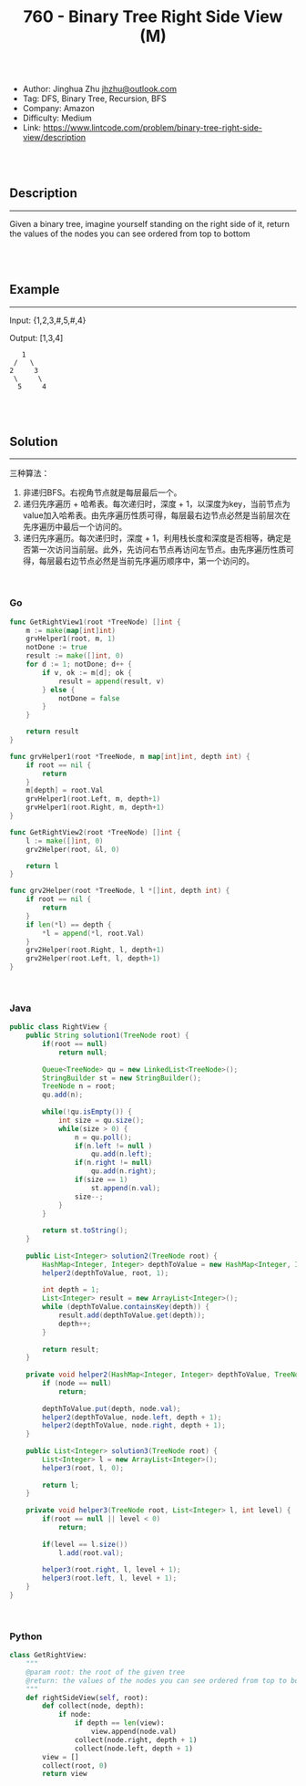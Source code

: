 # <center>760 - Binary Tree Right Side View (M)</center> 



<br></br>

* Author: Jinghua Zhu <jhzhu@outlook.com>
* Tag: DFS, Binary Tree, Recursion, BFS
* Company: Amazon
* Difficulty: Medium
* Link: https://www.lintcode.com/problem/binary-tree-right-side-view/description

<br></br>



## Description
----
Given a binary tree, imagine yourself standing on the right side of it, return the values of the nodes you can see ordered from top to bottom

<br></br>



## Example
----
Input: {1,2,3,#,5,#,4}

Output: [1,3,4]

```
   1            
 /   \
2     3         
 \     \
  5     4     
```

<br></br>



## Solution
----
三种算法：
1. 非递归BFS。右视角节点就是每层最后一个。
2. 递归先序遍历 + 哈希表。每次递归时，深度 + 1，以深度为key，当前节点为value加入哈希表。由先序遍历性质可得，每层最右边节点必然是当前层次在先序遍历中最后一个访问的。
3. 递归先序遍历。每次递归时，深度 + 1，利用栈长度和深度是否相等，确定是否第一次访问当前层。此外，先访问右节点再访问左节点。由先序遍历性质可得，每层最右边节点必然是当前先序遍历顺序中，第一个访问的。

<br>

### Go
```go
func GetRightView1(root *TreeNode) []int {
	m := make(map[int]int)
	grvHelper1(root, m, 1)
	notDone := true
	result := make([]int, 0)
	for d := 1; notDone; d++ {
		if v, ok := m[d]; ok {
			result = append(result, v)
		} else {
			notDone = false
		}
	}

	return result
}

func grvHelper1(root *TreeNode, m map[int]int, depth int) {
	if root == nil {
		return
	}
	m[depth] = root.Val
	grvHelper1(root.Left, m, depth+1)
	grvHelper1(root.Right, m, depth+1)
}
```

```go
func GetRightView2(root *TreeNode) []int {
	l := make([]int, 0)
	grv2Helper(root, &l, 0)

	return l
}

func grv2Helper(root *TreeNode, l *[]int, depth int) {
	if root == nil {
		return
	}
	if len(*l) == depth {
		*l = append(*l, root.Val)
	}
	grv2Helper(root.Right, l, depth+1)
	grv2Helper(root.Left, l, depth+1)
}
```

<br>


### Java
```java
public class RightView {
	public String solution1(TreeNode root) {
		if(root == null)
			return null;
		
		Queue<TreeNode> qu = new LinkedList<TreeNode>();
		StringBuilder st = new StringBuilder();
		TreeNode n = root;
		qu.add(n);
		
		while(!qu.isEmpty()) {
			int size = qu.size();
			while(size > 0) {
				n = qu.poll();
				if(n.left != null ) 
					qu.add(n.left);
				if(n.right != null) 
					qu.add(n.right);
				if(size == 1) 
					st.append(n.val);
				size--;
			}
		}
		
		return st.toString();
	}
    
    public List<Integer> solution2(TreeNode root) {
        HashMap<Integer, Integer> depthToValue = new HashMap<Integer, Integer>();
        helper2(depthToValue, root, 1);
        
        int depth = 1;
        List<Integer> result = new ArrayList<Integer>();
        while (depthToValue.containsKey(depth)) {
            result.add(depthToValue.get(depth));
            depth++;
        }
        
        return result;
    }
    
    private void helper2(HashMap<Integer, Integer> depthToValue, TreeNode node, int depth) {
        if (node == null)
            return;
        
        depthToValue.put(depth, node.val);
        helper2(depthToValue, node.left, depth + 1);
        helper2(depthToValue, node.right, depth + 1);
    }
	
	public List<Integer> solution3(TreeNode root) {
		List<Integer> l = new ArrayList<Integer>();
		helper3(root, l, 0);
		
		return l;
	}
	
	private void helper3(TreeNode root, List<Integer> l, int level) {
		if(root == null || level < 0) 
			return;
		
		if(level == l.size()) 
			l.add(root.val);
		
		helper3(root.right, l, level + 1);
		helper3(root.left, l, level + 1);
	}
}
```

<br>


### Python
```python
class GetRightView:
    """
    @param root: the root of the given tree
    @return: the values of the nodes you can see ordered from top to bottom
    """
    def rightSideView(self, root):
        def collect(node, depth):
            if node:
                if depth == len(view):
                    view.append(node.val)
                collect(node.right, depth + 1)
                collect(node.left, depth + 1)
        view = []
        collect(root, 0)
        return view
```